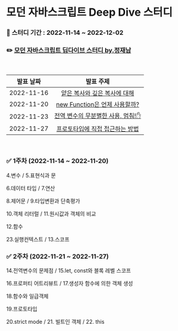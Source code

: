 # 모던 자바스크립트 Deep Dive 스터디

### 📆 스터디 기간 : 2022-11-14 ~ 2022-12-02

### ✏️ [모던 자바스크립트 딥다이브 스터디 by.정재남](https://www.inflearn.com/course/%EB%AA%A8%EB%8D%98-%EC%9E%90%EB%B0%94%EC%8A%A4%ED%81%AC%EB%A6%BD%ED%8A%B8-%EB%94%A5%EB%8B%A4%EC%9D%B4%EB%B8%8C#curriculum)

<br>

| 발표 날짜  |                   발표 주제                    |
| :--------: | :--------------------------------------------: |
| 2022-11-16 |    [얕은 복사와 깊은 복사에 대해](./1-1.md)    |
| 2022-11-20 |   [new Function은 언제 사용할까?](./1-2.md)    |
| 2022-11-23 | [전역 변수의 무분별한 사용, 멈춰!✋](./2-1.md) |
| 2022-11-27 | [프로토타입에 직접 접근하는 방법](./2-2.md) |

<br>

### ✅ 1주차 (2022-11-14 ~ 2022-11-20)

4.변수 / 5.표현식과 문

6.데이터 타입 / 7.연산

8.제어문 / 9.타입변환과 단축평가

10.객체 리터럴 / 11.원시값과 객체의 비교

12.함수

23.실행컨텍스트 / 13.스코프

### ✅ 2주차 (2022-11-21 ~ 2022-11-27)

14.전역변수의 문제점 / 15.let, const와 블록 레벨 스코프

16.프로퍼티 어트리뷰트 / 17.생성자 함수에 의한 객체 생성

18.함수와 일급객체

19.프로토타입

20.strict mode / 21. 빌트인 객체 / 22. this
